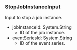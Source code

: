 ### StopJobInstanceInput
Input to stop a job instance.

- jobInstanceId: System.String
  - ID of the job instance.
- eventSeriesId: System.String
  - ID of the event series.
